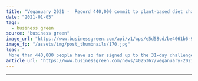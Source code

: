 ```yaml
---
title: "Veganuary 2021 -  Record 440,000 commit to plant-based diet challenge"
date: "2021-01-05"
tags: 
  - business green
source: "business green"
image_url: "https://www.businessgreen.com/api/v1/wps/e5d58cd/be4061b6-9540-4b2a-8795-d91c6b7f75f5/9/Domino-s-TheChick-Ain-t-VeganNuggets1-185x114.jpg"
image_fp: "/assets/img/post_thumbnails/170.jpg"
lead: "
 More than 440,000 people have so far signed up to the 31-day challenge in the UK, making this year's the biggest yet, according to Veganuary ..."
article_url: "https://www.businessgreen.com/news/4025367/veganuary-2021-record-440-commit-plant-diet-challenge"
---
```


---
